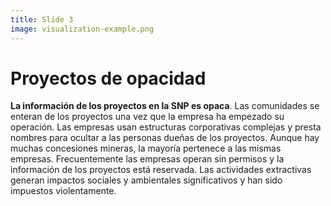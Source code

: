 ```yaml
---
title: Slide 3
image: visualization-example.png
---
```


# Proyectos de opacidad

**La información de los proyectos en la SNP es opaca**. Las comunidades se enteran de los proyectos una vez que la empresa ha empezado su operación. Las empresas usan estructuras corporativas complejas y presta nombres para ocultar a las personas dueñas de los proyectos. Aunque hay muchas concesiones mineras, la mayoría pertenece a las mismas empresas. Frecuentemente las empresas operan sin permisos y la información de los proyectos está reservada. Las actividades extractivas generan impactos sociales y ambientales significativos y han sido impuestos violentamente.
